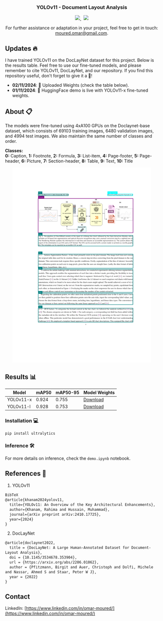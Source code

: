 <div align="center">

<h3 align="center">YOLOv11 - Document Layout Analysis</h3>
</div>

<p align="center">
  <a href="https://huggingface.co/spaces/omoured/YOLOv11-Document-Layout-Analysis">
    <img src="https://img.shields.io/badge/%F0%9F%A4%97%20Interactive%20Demo%20on%20Hugging%20Face-blue"/>
  </a>
  &nbsp;
  <a href="https://colab.research.google.com/github/moured/YOLOv11-Document-Layout-Analysis/blob/main/demo.ipynb">
    <img src="https://colab.research.google.com/assets/colab-badge.svg"/>
  </a>
</p>

<p align="center">
  For further assistance or adaptation in your project, feel free to get in touch: <a href="mailto:moured.omar@gmail.com">moured.omar@gmail.com</a>.
</p>

<!--
  <p align="center">
    Trained on DocLayNet dataset
    <br />
    <a href="https://huggingface.co/spaces/linhdo/document-layout-analysis">Live HuggingFace Demo</a>
    ·
    <a href="https://github.com/THU-MIG/yolov10">Visit YOLOv10</a>
    ·
    <a href="https://github.com/LynnHaDo/Document-Layout-Analysis/issues">Request Feature or Report Problem</a>
  </p>
</div>
-->

## Updates 🔥

I have trained YOLOv11 on the DocLayNet dataset for this project. Below is the results table. Feel free to use our fine-tuned models, and please remember to cite YOLOv11, DocLayNet, and our repository. If you find this repository useful, don't forget to give it a 🌟!

- **02/11/2024**: 🚀 Uploaded Weights (check the table below).
- **01/11/2024**: 🤗 HuggingFace demo is live with YOLOv11-x fine-tuned weights.

<!-- ABOUT THE PROJECT -->
## About 📋

The models were fine-tuned using 4xA100 GPUs on the Doclaynet-base dataset, which consists of 69103 training images, 6480 validation images, and 4994 test images. We also maintain the same number of classes and order.

**Classes:**  
**0:** Caption, **1:** Footnote, **2:** Formula, **3:** List-item, **4:** Page-footer, **5:** Page-header, **6:** Picture, **7:** Section-header, **8:** Table, **9:** Text, **10:** Title

<p align="center">
  <img src="images/samples.gif" height="640"/>
</p>

## Results 📊
| Model   | mAP50 | mAP50-95 | Model Weights |
|---------|-------|----------|---------------|
| YOLOv11-x | 0.924 | 0.755 | [Download](https://github.com/moured/YOLOv11-Document-Layout-Analysis/releases/download/doclaynet_weights/yolov11x_best.pt) |
| YOLOv11-l | 0.928 | 0.753 | [Download](https://github.com/moured/YOLOv11-Document-Layout-Analysis/releases/download/doclaynet_weights/yolov11l_best.pt) | 

### Installation 💻
```
pip install ultralytics
```

### Inference 🛠️
For more details on inference, check the `demo.ipynb` notebook.


## References 📝

1. YOLOv11
```
BibTeX
@article{khanam2024yolov11,
  title={YOLOv11: An Overview of the Key Architectural Enhancements},
  author={Khanam, Rahima and Hussain, Muhammad},
  journal={arXiv preprint arXiv:2410.17725},
  year={2024}
}
```

   
2. DocLayNet
```
@article{doclaynet2022,
  title = {DocLayNet: A Large Human-Annotated Dataset for Document-Layout Analysis},  
  doi = {10.1145/3534678.353904},
  url = {https://arxiv.org/abs/2206.01062},
  author = {Pfitzmann, Birgit and Auer, Christoph and Dolfi, Michele and Nassar, Ahmed S and Staar, Peter W J},
  year = {2022}
}
```

## Contact
LinkedIn: [https://www.linkedin.com/in/omar-moured/](https://www.linkedin.com/in/omar-moured/)
